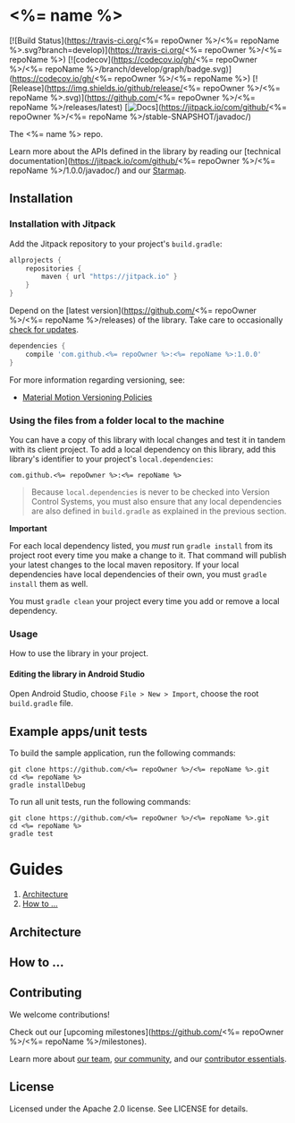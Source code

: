 # <%= name %>

[![Build Status](https://travis-ci.org/<%= repoOwner %>/<%= repoName %>.svg?branch=develop)](https://travis-ci.org/<%= repoOwner %>/<%= repoName %>)
[![codecov](https://codecov.io/gh/<%= repoOwner %>/<%= repoName %>/branch/develop/graph/badge.svg)](https://codecov.io/gh/<%= repoOwner %>/<%= repoName %>)
[![Release](https://img.shields.io/github/release/<%= repoOwner %>/<%= repoName %>.svg)](https://github.com/<%= repoOwner %>/<%= repoName %>/releases/latest)
[![Docs](https://img.shields.io/badge/jitpack-docs-green.svg)](https://jitpack.io/com/github/<%= repoOwner %>/<%= repoName %>/stable-SNAPSHOT/javadoc/)

The <%= name %> repo.

Learn more about the APIs defined in the library by reading our
[technical documentation](https://jitpack.io/com/github/<%= repoOwner %>/<%= repoName %>/1.0.0/javadoc/) and our
[Starmap](https://material-motion.github.io/material-motion/starmap/).

## Installation

### Installation with Jitpack

Add the Jitpack repository to your project's `build.gradle`:

```gradle
allprojects {
    repositories {
        maven { url "https://jitpack.io" }
    }
}
```

Depend on the [latest version](https://github.com/<%= repoOwner %>/<%= repoName %>/releases) of the library.
Take care to occasionally [check for updates](https://github.com/ben-manes/gradle-versions-plugin).

```gradle
dependencies {
    compile 'com.github.<%= repoOwner %>:<%= repoName %>:1.0.0'
}
```

For more information regarding versioning, see:

- [Material Motion Versioning Policies](https://material-motion.github.io/material-motion/team/essentials/core_team_contributors/release_process#versioning)

### Using the files from a folder local to the machine

You can have a copy of this library with local changes and test it in tandem
with its client project. To add a local dependency on this library, add this
library's identifier to your project's `local.dependencies`:

```
com.github.<%= repoOwner %>:<%= repoName %>
```

> Because `local.dependencies` is never to be checked into Version Control
Systems, you must also ensure that any local dependencies are also defined in
`build.gradle` as explained in the previous section.

**Important**

For each local dependency listed, you *must* run `gradle install` from its
project root every time you make a change to it. That command will publish your
latest changes to the local maven repository. If your local dependencies have
local dependencies of their own, you must `gradle install` them as well.

You must `gradle clean` your project every time you add or remove a local
dependency.

### Usage

How to use the library in your project.

#### Editing the library in Android Studio

Open Android Studio,
choose `File > New > Import`,
choose the root `build.gradle` file.

## Example apps/unit tests

To build the sample application, run the following commands:

    git clone https://github.com/<%= repoOwner %>/<%= repoName %>.git
    cd <%= repoName %>
    gradle installDebug

To run all unit tests, run the following commands:

    git clone https://github.com/<%= repoOwner %>/<%= repoName %>.git
    cd <%= repoName %>
    gradle test

# Guides

1. [Architecture](#architecture)
1. [How to ...](#how-to-...)

## Architecture

## How to ...

## Contributing

We welcome contributions!

Check out our [upcoming milestones](https://github.com/<%= repoOwner %>/<%= repoName %>/milestones).

Learn more about [our team](https://material-motion.github.io/material-motion/team/),
[our community](https://material-motion.github.io/material-motion/team/community/), and
our [contributor essentials](https://material-motion.github.io/material-motion/team/essentials/).

## License

Licensed under the Apache 2.0 license. See LICENSE for details.

